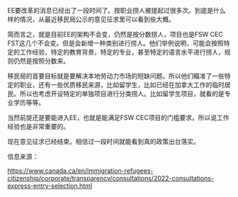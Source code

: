 EE要改革的消息已经出了一段时间了。按职业捞人被提起过很多次。到底是什么样的情况，从最近移民局公示的意见征求里可以看到些大概。

简而言之，就是目前EE的架构不会变，仍然是按分数捞人，项目也是FSW CEC FST这几个不会变。但是会新增一种类别进行捞人。他们举例说明，可能会按照特定的工作经验，特定的教育背景，特定的专业，甚至特定的语言水平进行捞人，规则仍然是按照分数来。

移民局的首要目标就是要解决本地劳动力市场的短缺问题。所以他们瞄准了一些特定的职业，还有一些优质移民来源，比如留学生，比如已经在加拿大工作的临时居民。所以也考虑开设特定的单独项目进行分类捞人。比如留学生项目，就看的是专业学历等等。

当然前提还是要能进入EE，也就是能满足FSW CEC项目的门槛要求。所以说工作经验也是非常重要的。

现在意见征求已经结束。相信过一段时间就能看到真的政策出台落实。

信息来源：

https://www.canada.ca/en/immigration-refugees-citizenship/corporate/transparency/consultations/2022-consultations-express-entry-selection.html
